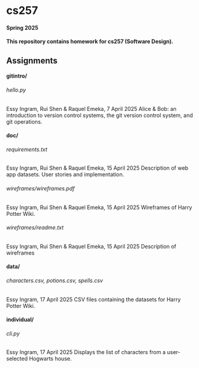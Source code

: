 # cs257
#### Spring 2025
#### This repository contains homework for cs257 (Software Design).

## Assignments

#### gitintro/
###### hello.py
Essy Ingram, Rui Shen & Raquel Emeka, 7 April 2025
Alice & Bob: an introduction to version control systems, the git version control system, and git operations.


#### doc/
###### requirements.txt
Essy Ingram, Rui Shen & Raquel Emeka, 15 April 2025
Description of web app datasets.
User stories and implementation.

###### wireframes/wireframes.pdf
Essy Ingram, Rui Shen & Raquel Emeka, 15 April 2025
Wireframes of Harry Potter Wiki.

###### wireframes/readme.txt
Essy Ingram, Rui Shen & Raquel Emeka, 15 April 2025
Description of wireframes


#### data/
###### characters.csv, potions.csv, spells.csv
Essy Ingram, 17 April 2025
CSV files containing the datasets for Harry Potter Wiki.

#### individual/
###### cli.py
Essy Ingram, 17 April 2025
Displays the list of characters from a user-selected Hogwarts house.